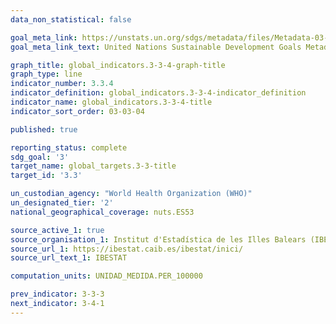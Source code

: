 ```yaml
---
data_non_statistical: false

goal_meta_link: https://unstats.un.org/sdgs/metadata/files/Metadata-03-03-04.pdf
goal_meta_link_text: United Nations Sustainable Development Goals Metadata (PDF)

graph_title: global_indicators.3-3-4-graph-title
graph_type: line
indicator_number: 3.3.4
indicator_definition: global_indicators.3-3-4-indicator_definition
indicator_name: global_indicators.3-3-4-title
indicator_sort_order: 03-03-04

published: true

reporting_status: complete
sdg_goal: '3'
target_name: global_targets.3-3-title
target_id: '3.3'

un_custodian_agency: "World Health Organization (WHO)"
un_designated_tier: '2'
national_geographical_coverage: nuts.ES53

source_active_1: true
source_organisation_1: Institut d'Estadística de les Illes Balears (IBESTAT)
source_url_1: https://ibestat.caib.es/ibestat/inici/
source_url_text_1: IBESTAT

computation_units: UNIDAD_MEDIDA.PER_100000

prev_indicator: 3-3-3
next_indicator: 3-4-1
---
```

